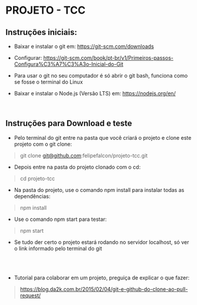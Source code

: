 # PROJETO - TCC

## Instruções iniciais:

- Baixar e instalar o git em: https://git-scm.com/downloads

- Configurar: https://git-scm.com/book/pt-br/v1/Primeiros-passos-Configura%C3%A7%C3%A3o-Inicial-do-Git
- Para usar o git no seu computador é só abrir o git bash, funciona como se fosse o terminal do Linux

- Baixar e instalar o Node.js (Versão LTS) em: https://nodejs.org/en/

<br/>

## Instruções para Download e teste

- Pelo terminal do git entre na pasta que você criará o projeto e clone este projeto com o git clone:
> git clone git@github.com:felipefalcon/projeto-tcc.git

- Depois entre na pasta do projeto clonado com o cd:
> cd projeto-tcc

- Na pasta do projeto, use o comando npm install para instalar todas as dependências:
> npm install

- Use o comando npm start para testar:
> npm start

- Se tudo der certo o projeto estará rodando no servidor localhost, só ver o link informado pelo terminal do git

<br/><br/>
- Tutorial para colaborar em um projeto, preguiça de explicar o que fazer:
> https://blog.da2k.com.br/2015/02/04/git-e-github-do-clone-ao-pull-request/

